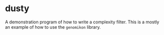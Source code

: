 dusty
=====

A demonstration program of how to write a complexity filter. This is a mostly
an example of how to use the `genomikon` library.
